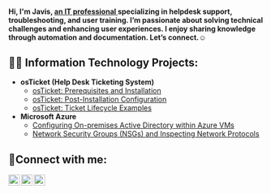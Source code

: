 
<h4>Hi, I'm Javis, <a href="https://www.linkedin.com/in/awajavis/"> an IT professional </a> specializing in helpdesk support, troubleshooting, and user training. I’m passionate about solving technical challenges and enhancing user experiences. I enjoy sharing knowledge through automation and documentation. Let’s connect.☺</h4>

<h2>👨‍💻 Information Technology Projects:</h2>

- <b>osTicket (Help Desk Ticketing System)</b>
  - [osTicket: Prerequisites and Installation](https://github.com/javis-ma/osticket-prereqs)
  - [osTicket: Post-Installation Configuration](https://github.com/javis-ma/post-install-config)
  - [osTicket: Ticket Lifecycle Examples](https://github.com/javis-ma/ticket-lifecycle)
- <b>Microsoft Azure</b>
  - [Configuring On-premises Active Directory within Azure VMs](https://github.com/javis-ma/configure-ad)
  - [Network Security Groups (NSGs) and Inspecting Network Protocols](https://github.com/javis.ma/azure-network-protocols)

<h2>🤳Connect with me:</h2>

[<img align="left" alt="Josh | Twitter" width="22px" src="https://cdn.jsdelivr.net/npm/simple-icons@v3/icons/twitter.svg" />][twitter]
[<img align="left" alt="Josh | LinkedIn" width="22px" src="https://cdn.jsdelivr.net/npm/simple-icons@v3/icons/linkedin.svg" />][linkedin]
[<img align="left" alt="Josh | Instagram" width="22px" src="https://cdn.jsdelivr.net/npm/simple-icons@v3/icons/instagram.svg" />][instagram]

[twitter]: https://twitter.com/Josh
[instagram]: https://www.instagram.com/Josh
[linkedin]: https://linkedin.com/in/Josh
